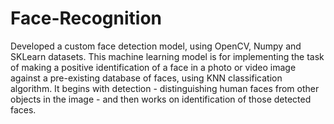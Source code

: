 # Face-Recognition

Developed a custom face detection model, using OpenCV, Numpy and SKLearn datasets.
This machine learning model is for implementing the task of making a positive identification of a face in a photo or video image against a pre-existing database of faces, using KNN classification algorithm. 
It begins with detection - distinguishing human faces from other objects in the image - and then works on identification of those detected faces.


